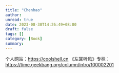 ```yaml
---
title: "Chenhao"
author:
unread: true
date: 2023-08-30T14:26:49+08:00
draft: false
tags: []
category: [Book]
summary: 
---
```

个人网站：https://coolshell.cn
《左耳听风》专栏：https://time.geekbang.org/column/intro/100002201